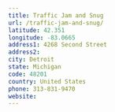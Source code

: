 ```yaml
---
title: Traffic Jam and Snug
url: /traffic-jam-and-snug/
latitude: 42.351
longitude: -83.0665
address1: 4268 Second Street
address2: 
city: Detroit
state: Michigan
code: 48201
country: United States
phone: 313-831-9470
website: 
---
```


